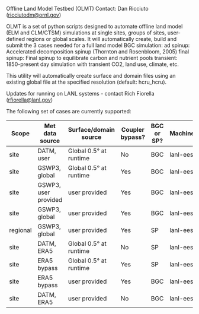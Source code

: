 Offline Land Model Testbed (OLMT)
Contact:  Dan Ricciuto (ricciutodm@ornl.gov)

OLMT is a set of python scripts designed to automate offline land model (ELM and CLM/CTSM) simulations at single sites, groups of sites, user-defined regions or global scales.
It will automatically create, build and submit the 3 cases needed for a full land model BGC simulation:
ad spinup:     Accelerated decomposition spinup (Thornton and Rosenbloom, 2005)
final spinup:  Final spinup to equilibrate carbon and nutrient pools
transient:     1850-present day simulation with transient CO2, land use, climate, etc.

This utility will automatically create surface and domain files using an existing global file at the specified resolution (default:  hcru_hcru).

Updates for running on LANL systems - contact Rich Fiorella (rfiorella@lanl.gov)

The following set of cases are currently supported:

| Scope     | Met data source       | Surface/domain source   | Coupler bypass? | BGC or SP? | Machine    | Works    |
|-----------|-----------------------|-------------------------|-----------------|------------|------------|----------|
| site      | DATM, user            | Global 0.5° at runtime  | No              | BGC        | lanl-ees   | yes      |
| site      | GSWP3, global         | Global 0.5° at runtime  | Yes             | BGC        | lanl-ees   | yes      |
| site      | GSWP3, user provided  | user provided           | Yes             | BGC        | lanl-ees   | ?        |
| site      | GSWP3, global         | user provided           | Yes             | BGC        | lanl-ees   | ?        |
| regional  | GSWP3, global         | user provided           | Yes             | SP         | lanl-ees   | sort-of  |
| site      | DATM, ERA5            | Global 0.5° at runtime  | No              | SP         | lanl-ees   | No       |
| site      | ERA5 bypass           | Global 0.5° at runtime  | Yes             | SP         | lanl-ees   | No       |
| site      | ERA5 bypass           | user provided           | Yes             | BGC        | lanl-ees   | No       |
| site      | DATM, ERA5            | user provided           | No              | BGC        | lanl-ees   | No       |